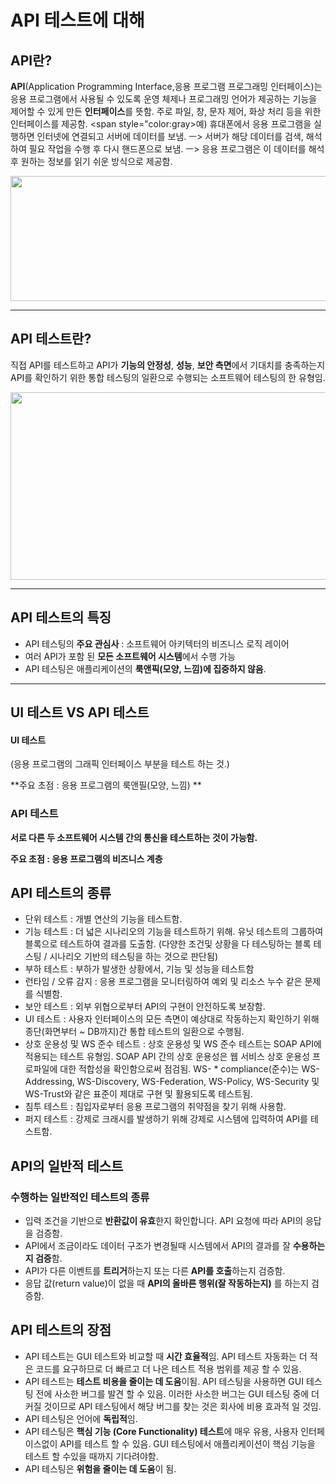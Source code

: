 # API 테스트에 대해



## API란?

**API**(Application Programming Interface,응용 프로그램 프로그래밍 인터페이스)는 응용 프로그램에서 사용될 수 있도록 운영 체제나 프로그래밍 언어가 제공하는 기능을 제어할 수 있게 만든 **인터페이스**를 뜻함. 주로 파일, 창, 문자 제어, 화상 처리 등을 위한 인터페이스를 제공함. 
<span style="color:gray>예) 휴대폰에서 응용 프로그램을 실행하면 인터넷에 연결되고 서버에 데이터를 보냄. 
ㅡ> 서버가 해당 데이터를 검색, 해석하여 필요 작업을 수행 후 다시 핸드폰으로 보냄.
             ㅡ> 응용 프로그램은 이 데이터를 해석 후 원하는 정보를 읽기 쉬운 방식으로 제공함.</span>

<img src="https://imqadotblog.files.wordpress.com/2018/12/how-an-api-works.png" width = "600" height="200">

---

## API 테스트란?

직접 API를 테스트하고 API가 **기능의 안정성**, **성능**, **보안 측면**에서 기대치를 충족하는지 API를 확인하기 위한 통합 테스팅의 일환으로 수행되는 소프트웨어 테스팅의 한 유형임.

<img src="http://wisestone.kr/img/content/testservice_white_wh2.png"  width= "600" height ="300">

---

## API 테스트의 특징

+ API 테스팅의 **주요 관심사** : 소프트웨어 아키텍터의 비즈니스 로직 레이어
+ 여러 API가 포함 된 **모든 소프트웨어 시스템**에서 수행 가능
+ API 테스팅은 애플리케이션의 **룩앤픽(모양, 느낌)에 집중하지 않음**.

---

## UI 테스트 VS API 테스트

#### UI 테스트 

(응용 프로그램의 그래픽 인터페이스 부분을 테스트 하는 것.)

**주요 초점 : 응용 프로그램의 룩앤필(모양, 느낌) **

### API 테스트

**서로 다른 두 소프트웨어 시스템 간의 통신을 테스트하는 것이 가능함.**

**주요 초점 : 응용 프로그램의 비즈니스 계층**

## API 테스트의 종류



- 단위 테스트 : 개별 연산의 기능을 테스트함.
- 기능 테스트 : 더 넓은 시나리오의 기능을 테스트하기 위해. 유닛 테스트의 그룹하여 블록으로 테스트하여 결과를 도출함. (다양한 조건및 상황을 다 테스팅하는 블록 테스팅 / 시나리오 기반의 테스팅을 하는 것으로 판단됨) 
- 부하 테스트 : 부하가 발생한 상황에서, 기능 및 성능을 테스트함
- 런타임 / 오류 감지 : 응용 프로그램을 모니터링하여 예외 및 리소스 누수 같은 문제를 식별함.
- 보안 테스트 : 외부 위협으로부터 API의 구현이 안전하도록 보장함.
- UI 테스트 : 사용자 인터페이스의 모든 측면이 예상대로 작동하는지 확인하기 위해 종단(화면부터 ~ DB까지)간 통합 테스트의 일환으로 수행됨.
- 상호 운용성 및 WS 준수 테스트 : 상호 운용성 및 WS 준수 테스트는 SOAP API에 적용되는 테스트 유형임. SOAP API 간의 상호 운용성은 웹 서비스 상호 운용성 프로파일에 대한 적합성을 확인함으로써 점검됨. WS- * compliance(준수)는 WS-Addressing, WS-Discovery, WS-Federation, WS-Policy, WS-Security 및 WS-Trust와 같은 표준이 제대로 구현 및 활용되도록 테스트됨.
- 침투 테스트 : 침입자로부터 응용 프로그램의 취약점을 찾기 위해 사용함. 
- 퍼지 테스트 : 강제로 크래시를 발생하기 위해 강제로 시스템에 입력하여 API를 테스트함.



## API의 일반적 테스트

### 수행하는 일반적인 테스트의 종류

- 입력 조건을 기반으로 **반환값이 유효**한지 확인합니다. API 요청에 따라 API의 응답을 검증함.
- API에서 조금이라도 데이터 구조가 변경될때 시스템에서 API의 결과를 잘 **수용하는지 검증**함.
- API가 다른 이벤트를 **트리거**하는지 또는 다른 **API를 호출**하는지 검증함.
- 응답 값(return value)이 없을 때 **API의 올바른 행위(잘 작동하는지)** 를 하는지 검증함.

## API 테스트의 장점

- API 테스트는 GUI 테스트와 비교할 때 **시간 효율적**임. API 테스트 자동화는 더 적은 코드를 요구하므로 더 빠르고 더 나은 테스트 적용 범위를 제공 할 수 있음.
- API 테스트는 **테스트 비용을 줄이는 데 도움**이됨. API 테스팅을 사용하면 GUI 테스팅 전에 사소한 버그를 발견 할 수 있음. 이러한 사소한 버그는 GUI 테스팅 중에 더 커질 것이므로 API 테스팅에서 해당 버그를 찾는 것은 회사에 비용 효과적 일 것임.
- API 테스팅은 언어에 **독립적**임.
- API 테스팅은 **핵심 기능 (Core Functionality) 테스트**에 매우 유용, 사용자 인터페이스없이 API를 테스트 할 수 있음. GUI 테스팅에서 애플리케이션이 핵심 기능을 테스트 할 수있을 때까지 기다려야함.
- API 테스팅은 **위험을 줄이는 데 도움**이 됨.
